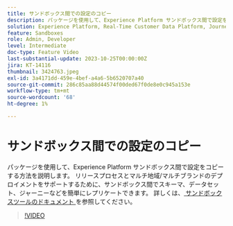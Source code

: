 ```yaml
---
title: サンドボックス間での設定のコピー
description: パッケージを使用して、Experience Platform サンドボックス間で設定をコピーする方法を説明します。 サンドボックス間でスキーマ、データセット、ジャーニーなどを簡単にレプリケートします。
solution: Experience Platform, Real-Time Customer Data Platform, Journey Optimizer
feature: Sandboxes
role: Admin, Developer
level: Intermediate
doc-type: Feature Video
last-substantial-update: 2023-10-25T00:00:00Z
jira: KT-14116
thumbnail: 3424763.jpeg
exl-id: 3a4171dd-459e-4bef-a4a6-5b6520707a40
source-git-commit: 286c85aa88d44574f00ded67f0de8e0c945a153e
workflow-type: tm+mt
source-wordcount: '68'
ht-degree: 1%

---
```


# サンドボックス間での設定のコピー

パッケージを使用して、Experience Platform サンドボックス間で設定をコピーする方法を説明します。 リリースプロセスとマルチ地域/マルチブランドのデプロイメントをサポートするために、サンドボックス間でスキーマ、データセット、ジャーニーなどを簡単にレプリケートできます。 詳しくは、[ サンドボックスツールのドキュメント ](https://experienceleague.adobe.com/docs/experience-platform/sandbox/ui/sandbox-tooling.html?lang=ja) を参照してください。

>[!VIDEO](https://video.tv.adobe.com/v/3446084/?learn=on&enablevpops&captions=jpn)
